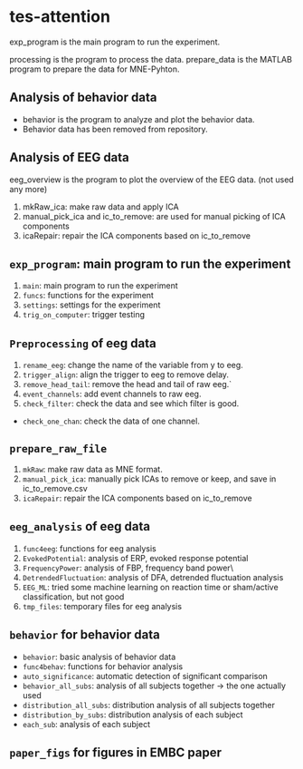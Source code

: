 # tes-attention

exp_program is the main program to run the experiment.

processing is the program to process the data.
prepare_data is the MATLAB program to prepare the data for MNE-Pyhton.

## Analysis of behavior data
- behavior is the program to analyze and plot the behavior data.
- Behavior data has been removed from repository.

## Analysis of EEG data
eeg_overview is the program to plot the overview of the EEG data. (not used any more)
1. mkRaw_ica: make raw data and apply ICA
2. manual_pick_ica and ic_to_remove: are used for manual picking of ICA components
3. icaRepair: repair the ICA components based on ic_to_remove

## `exp_program`: main program to run the experiment
1. `main`: main program to run the experiment
2. `funcs`: functions for the experiment
3. `settings`: settings for the experiment
4. `trig_on_computer`: trigger testing

## `Preprocessing` of eeg data
1. `rename_eeg`: change the name of the variable from y to eeg.
2. `trigger_align`: align the trigger to eeg to remove delay.
3. `remove_head_tail`: remove the head and tail of raw eeg.`
4. `event_channels`: add event channels to raw eeg.
5. `check_filter`: check the data and see which filter is good.
- `check_one_chan`: check the data of one channel.

## `prepare_raw_file`
1. `mkRaw`: make raw data as MNE format.
2. `manual_pick_ica`: manually pick ICAs to remove or keep, and save in ic_to_remove.csv
2. `icaRepair`: repair the ICA components based on ic_to_remove

## `eeg_analysis` of eeg data
1. `func4eeg`: functions for eeg analysis
2. `EvokedPotential`: analysis of ERP, evoked response potential
3. `FrequencyPower`: analysis of FBP, frequency band power\
4. `DetrendedFluctuation`: analysis of DFA, detrended fluctuation analysis
5. `EEG_ML`: tried some machine learning on reaction time or sham/active classification, but not good
6. `tmp_files`: temporary files for eeg analysis

## `behavior` for behavior data
- `behavior`: basic analysis of behavior data
- `func4behav`: functions for behavior analysis
- `auto_significance`: automatic detection of significant comparison
- `behavior_all_subs`: analysis of all subjects together -> the one actually used
- `distribution_all_subs`: distribution analysis of all subjects together
- `distribution_by_subs`: distribution analysis of each subject
- `each_sub`: analysis of each subject

## `paper_figs` for figures in EMBC paper


